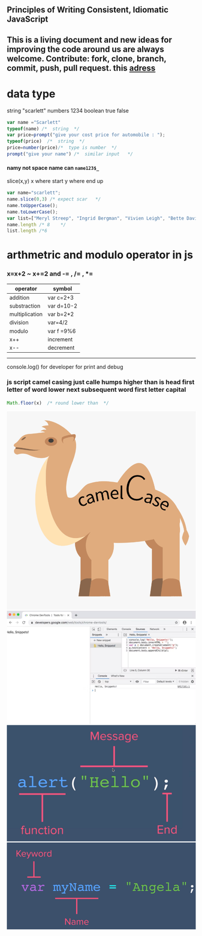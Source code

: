 
## Principles of Writing Consistent, Idiomatic JavaScript
This is a living document and new ideas for improving the code around us are always welcome. Contribute: fork, clone, branch, commit, push, pull request.
this [adress](https://github.com/rwaldron/idiomatic.js) 
-----
# data type
string "scarlett"  numbers 1234    boolean  true  false
```js
var name ="Scarlett"
typeof(name) /*  string  */
var price=prompt("give your cost price for automobile : ");
typeof(price)  /*  string  */
price=number(price)/*  type is number  */  
prompt("give your name") /*  similar input   */
```
#### namy not space  name can `name123$_`
slice(x,y)  x where start y where end up
```js
var name="scarlett";
name.slice(0,3) /* expect scar   */
name.toUpperCase();
name.toLowerCase();
var list=["Meryl Streep", "Ingrid Bergman", "Vivien Leigh", "Bette Davis", "Jodie Foster", "Katharine Hepburn"] 
name.length /* 8    */
list.length /*6
```
# arthmetric and modulo operator in js
###  x=x+2 ~ x+=2 and -=  , /=  ,  *=
|operator|  symbol|
|----|------|
|addition|var c=2+3|
| substraction|var d=10-2|
|multiplication|var b=2*2|
|division|var=4/2|
|modulo|var f =9%6|
|x++|increment|
|x--|decrement|
------
 console.log()
 for developer  for print and debug
 ### js script camel casing  just calle humps higher than is head first letter of word lower  next subsequent word first letter capital
```js
Math.floor(x)  /* round lower than  */
```
 
 ![camel](https://raw.githubusercontent.com/wer340/javaScript/main/ES6/image/camel.png)
 ![snipp](https://raw.githubusercontent.com/wer340/javaScript/main/ES6/image/snipp.png)
 ![function](https://raw.githubusercontent.com/wer340/javaScript/main/ES6/image/syntax.png)
![var](https://raw.githubusercontent.com/wer340/javaScript/main/ES6/image/var.png)
